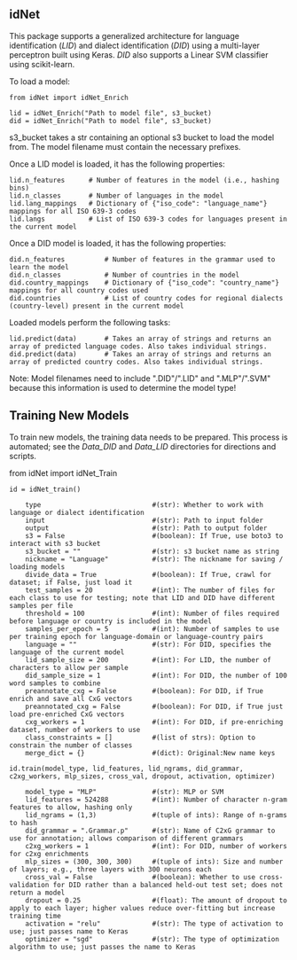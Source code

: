 idNet
--------

This package supports a generalized architecture for language identification (*LID*) and dialect identification (*DID*) using a multi-layer perceptron built using Keras. *DID* also supports a Linear SVM classifier using scikit-learn.

To load a model:

	from idNet import idNet_Enrich
	
	lid = idNet_Enrich("Path to model file", s3_bucket)
	did = idNet_Enrich("Path to model file", s3_bucket)
	
s3_bucket takes a str containing an optional s3 bucket to load the model from. The model filename must contain the necessary prefixes.
	
Once a LID model is loaded, it has the following properties:

	lid.n_features		# Number of features in the model (i.e., hashing bins)
	lid.n_classes		# Number of languages in the model
	lid.lang_mappings	# Dictionary of {"iso_code": "language_name"} mappings for all ISO 639-3 codes
	lid.langs			# List of ISO 639-3 codes for languages present in the current model
	
Once a DID model is loaded, it has the following properties:

	did.n_features			# Number of features in the grammar used to learn the model
	did.n_classes			# Number of countries in the model
	did.country_mappings	# Dictionary of {"iso_code": "country_name"} mappings for all country codes used
	did.countries			# List of country codes for regional dialects (country-level) present in the current model
	
Loaded models perform the following tasks:

	lid.predict(data)		# Takes an array of strings and returns an array of predicted language codes. Also takes individual strings.
	did.predict(data)		# Takes an array of strings and returns an array of predicted country codes. Also takes individual strings.
	
Note: Model filenames need to include ".DID"/".LID" and ".MLP"/".SVM" because this information is used to determine the model type!

Training New Models
----------------------

To train new models, the training data needs to be prepared. This process is automated; see the *Data_DID* and *Data_LID* directories for directions and scripts.

from idNet import idNet_Train

    id = idNet_train()

        type							#(str): Whether to work with language or dialect identification
        input							#(str): Path to input folder
        output							#(str): Path to output folder
        s3 = False						#(boolean): If True, use boto3 to interact with s3 bucket
        s3_bucket = ""					#(str): s3 bucket name as string
        nickname = "Language"			#(str): The nickname for saving / loading models
        divide_data = True				#(boolean): If True, crawl for dataset; if False, just load it
        test_samples = 20				#(int): The number of files for each class to use for testing; note that LID and DID have different samples per file
        threshold = 100					#(int): Number of files required before language or country is included in the model
        samples_per_epoch = 5			#(int): Number of samples to use per training epoch for language-domain or language-country pairs
        language = ""					#(str): For DID, specifies the language of the current model
        lid_sample_size = 200			#(int): For LID, the number of characters to allow per sample
        did_sample_size	= 1				#(int): For DID, the number of 100 word samples to combine
        preannotate_cxg = False			#(boolean): For DID, if True enrich and save all CxG vectors
        preannotated_cxg = False		#(boolean): For DID, if True just load pre-enriched CxG vectors
        cxg_workers = 1					#(int):	For DID, if pre-enriching dataset, number of workers to use
        class_constraints = []			#(list of strs): Option to constrain the number of classes
        merge_dict = {}					#(dict): Original:New name keys

    id.train(model_type, lid_features, lid_ngrams, did_grammar, c2xg_workers, mlp_sizes, cross_val, dropout, activation, optimizer)

        model_type = "MLP"				#(str): MLP or SVM
        lid_features = 524288			#(int): Number of character n-gram features to allow, hashing only
        lid_ngrams = (1,3)				#(tuple of ints): Range of n-grams to hash
        did_grammar = ".Grammar.p"		#(str): Name of C2xG grammar to use for annotation; allows comparison of different grammars
        c2xg_workers = 1				#(int): For DID, number of workers for c2xg enrichments
        mlp_sizes = (300, 300, 300)		#(tuple of ints): Size and number of layers; e.g., three layers with 300 neurons each
        cross_val = False				#(boolean): Whether to use cross-validation for DID rather than a balanced held-out test set; does not return a model
		dropout = 0.25					#(float): The amount of dropout to apply to each layer; higher values reduce over-fitting but increase training time
		activation = "relu"				#(str): The type of activation to use; just passes name to Keras
		optimizer = "sgd"				#(str): The type of optimization algorithm to use; just passes the name to Keras
